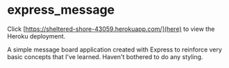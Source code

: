 # express_message

Click [https://sheltered-shore-43059.herokuapp.com/](here) to view the Heroku deployment.

A simple message board application created with Express to reinforce very basic concepts that I've learned. Haven't bothered to do any styling.
